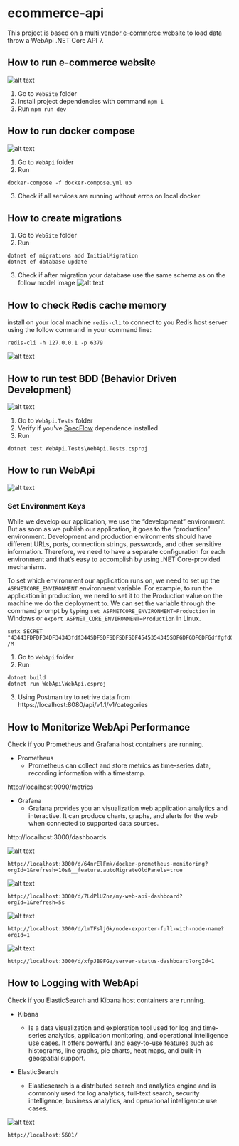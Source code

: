 # ecommerce-api

This project is based on a [multi vendor e-commerce  website](https://github.com/Asfak00/multi-vendor-ecommerce) to load data throw a WebApi .NET Core API 7.

## How to run e-commerce website

![alt text](https://github.com/oleitao/ecommerce-api/blob/main/images/website.jpg?raw=true)

1. Go to `WebSite` folder
2. Install project dependencies with command `npm i`
3. Run `npm run dev`


## How to run docker compose

![alt text](https://github.com/oleitao/ecommerce-api/blob/main/images/docker.jpg?raw=true)

1. Go to `WebApi` folder
2. Run 
```console
docker-compose -f docker-compose.yml up
```
3. Check if all services are running without erros on local docker

## How to create migrations

1. Go to `WebSite` folder
2. Run 
```console
dotnet ef migrations add InitialMigration
dotnet ef database update
```
3. Check if after migration your database use the same schema as on the follow model image
![alt text](https://github.com/oleitao/ecommerce-api/blob/main/images/model.jpg?raw=true)

## How to check Redis cache memory
install on your local machine `redis-cli` to connect to you Redis host server using the follow command in your command line:
```console
redis-cli -h 127.0.0.1 -p 6379
```

![alt text](https://github.com/oleitao/ecommerce-api/blob/main/images/redis.jpg?raw=true)

## How to run test BDD (Behavior Driven Development)

![alt text](https://github.com/oleitao/ecommerce-api/blob/main/images/BDD.jpg?raw=true)

1. Go to `WebApi.Tests` folder
2. Verify if you've [SpecFlow](https://specflow.org/) dependence installed
3. Run 
```console
dotnet test WebApi.Tests\WebApi.Tests.csproj
```


## How to run WebApi

![alt text](https://github.com/oleitao/ecommerce-api/blob/main/images/swagger.jpg?raw=true)

### Set Environment Keys

While we develop our application, we use the “development” environment. But as soon as we publish our application, it goes to the “production” environment. Development and production environments should have different URLs, ports, connection strings, passwords, and other sensitive information.
Therefore, we need to have a separate configuration for each environment and that’s easy to accomplish by using .NET Core-provided mechanisms.

To set which environment our application runs on, we need to set up the `ASPNETCORE_ENVIRONMENT` environment variable. For example, to run the application in production, we need to set it to the Production value on the machine we do the deployment to.
We can set the variable through the command prompt by typing `set ASPNETCORE_ENVIRONMENT=Production` in Windows or `export ASPNET_CORE_ENVIRONMENT=Production` in Linux.


```console
setx SECRET "43443FDFDF34DF34343fdf344SDFSDFSDFSDFSDF4545354345SDFGDFGDFGDFGdffgfdGDFGDGR%" /M
```


1. Go to `WebApi` folder
2. Run
```console
dotnet build
dotnet run WebApi\WebApi.csproj
```
3. Using Postman try to retrive data from https://localhost:8080/api/v1.1/v1/categories




## How to Monitorize WebApi Performance

Check if you Prometheus and Grafana host containers are running.

* Prometheus
    * Prometheus can collect and store metrics as time-series data, recording information with a timestamp.

http://localhost:9090/metrics

* Grafana
    * Grafana provides you an visualization web application analytics and interactive. It can produce charts, graphs, and alerts for the web when connected to supported data sources.

http://localhost:3000/dashboards


![alt text](https://github.com/oleitao/ecommerce-api/blob/main/images/grafana-1.jpg?raw=true)

`http://localhost:3000/d/64nrElFmk/docker-prometheus-monitoring?orgId=1&refresh=10s&__feature.autoMigrateOldPanels=true`

![alt text](https://github.com/oleitao/ecommerce-api/blob/main/images/grafana-2.jpg?raw=true)

`http://localhost:3000/d/7LdPlUZnz/my-web-api-dashboard?orgId=1&refresh=5s`

![alt text](https://github.com/oleitao/ecommerce-api/blob/main/images/grafana-3.jpg?raw=true)

`http://localhost:3000/d/lmTFsljGk/node-exporter-full-with-node-name?orgId=1`

![alt text](https://github.com/oleitao/ecommerce-api/blob/main/images/grafana-4.jpg?raw=true)

`http://localhost:3000/d/xfpJB9FGz/server-status-dashboard?orgId=1`


## How to Logging with WebApi

Check if you ElasticSearch and Kibana host containers are running.

* Kibana
    * Is a data visualization and exploration tool used for log and time-series analytics, application monitoring, and operational intelligence use cases. It offers powerful and easy-to-use features such as histograms, line graphs, pie charts, heat maps, and built-in geospatial support.

* ElasticSearch
    * Elasticsearch is a distributed search and analytics engine and is commonly used for log analytics, full-text search, security intelligence, business analytics, and operational intelligence use cases.

![alt text](https://github.com/oleitao/ecommerce-api/blob/main/images/elasticsearch_kibana.jpg?raw=true)

`http://localhost:5601/`
